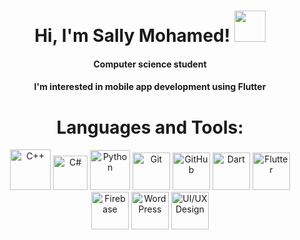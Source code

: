 <h1 align="center"> Hi, I'm Sally Mohamed! <img src="https://media.giphy.com/media/mGcNjsfWAjY5AEZNw6/giphy.gif" width="50"></h1>

<h4 align="center">Computer science student </h4>
<h4 align="center">I'm interested in mobile app development using Flutter</h4>

<h1 align="center">Languages and Tools:</h1>
<p align="center">
<img src="https://cdn.jsdelivr.net/gh/devicons/devicon/icons/cplusplus/cplusplus-original.svg" alt="C++" width="65px" title="C++"> 
<img src="https://cdn3.emoji.gg/emojis/2872-c-sharp.png" width="55px" alt="C#">
<img src="https://cdn3.emoji.gg/emojis/9985-python.png" width="64px" height="64px" alt="Python">
<img src="https://cdn.jsdelivr.net/gh/devicons/devicon/icons/git/git-original.svg" alt="Git" width="60px" title="Git"> 
<img src="https://cdn.jsdelivr.net/gh/devicons/devicon/icons/github/github-original.svg" alt="GitHub" width="60px" title="GitHub"> 
<img src="https://cdn.jsdelivr.net/gh/devicons/devicon/icons/dart/dart-original.svg" alt="Dart" width="60px" title="Dart">
<img src="https://cdn.jsdelivr.net/gh/devicons/devicon/icons/flutter/flutter-original.svg" alt="Flutter" width="60px" title="Flutter">
<img src="https://cdn.jsdelivr.net/gh/devicons/devicon/icons/firebase/firebase-plain.svg" alt="Firebase" width="60px" title="Firebase">
<img src="https://cdn.jsdelivr.net/gh/devicons/devicon/icons/wordpress/wordpress-original.svg" alt="WordPress" width="60px" title="WordPress">
<img src="https://cdn.jsdelivr.net/gh/devicons/devicon/icons/figma/figma-original.svg" alt="UI/UX Design" width="60px" title="UI/UX Design">
</p>

    


